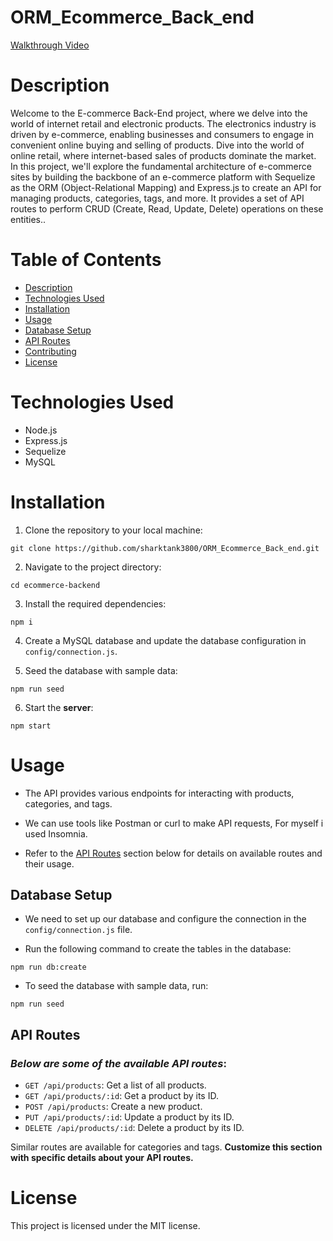 # ORM_Ecommerce_Back_end

[Walkthrough Video](https://drive.google.com/file/d/1w6MhoIIoVNAJqnmQNyeawnB2CKUtr2ay/view)

# Description

Welcome to the E-commerce Back-End project, where we delve into the world of internet retail and electronic products.
The electronics industry is driven by e-commerce, enabling businesses and consumers to engage in convenient online buying and selling of products. Dive into the world of online retail, where internet-based sales of products dominate the market.
In this project, we'll explore the fundamental architecture of e-commerce sites by building the backbone of an e-commerce platform with Sequelize as the ORM (Object-Relational Mapping) and Express.js to create an API for managing products, categories, tags, and more. It provides a set of API routes to perform CRUD (Create, Read, Update, Delete) operations on these entities..


# Table of Contents

- [Description](#description)
- [Technologies Used](#technologies-used)
- [Installation](#installation)
- [Usage](#usage)
- [Database Setup](#database-setup)
- [API Routes](#api-routes)
- [Contributing](#contributing)
- [License](#license)


# Technologies Used

- Node.js
- Express.js
- Sequelize
- MySQL

# Installation

1. Clone the repository to your local machine:

```
git clone https://github.com/sharktank3800/ORM_Ecommerce_Back_end.git
```

2. Navigate to the project directory:

```
cd ecommerce-backend
```

3. Install the required dependencies:

```
npm i
```

4. Create a MySQL database and update the database configuration in ``config/connection.js``.


5. Seed the database with sample data:

```
npm run seed
```

6. Start the **server**:

```
npm start
```

# Usage

- The API provides various endpoints for interacting with products, categories, and tags.

- We can use tools like Postman or curl to make API requests, For myself i used Insomnia.

- Refer to the [API Routes](#api-routes) section below for details on available routes and their usage.


## Database Setup

- We need to set up our database and configure the connection in the ``config/connection.js`` file.

- Run the following command to create the tables in the database:

```
npm run db:create
```

- To seed the database with sample data, run:

```
npm run seed
```

## API Routes

### *Below are some of the available API routes*:

- ``GET /api/products``: Get a list of all products.
- ``GET /api/products/:id``: Get a product by its ID.
- ``POST /api/products``: Create a new product.
- ``PUT /api/products/:id``: Update a product by its ID.
- ``DELETE /api/products/:id``: Delete a product by its ID.

Similar routes are available for categories and tags.
**Customize this section with specific details about your API routes.**


# License

This project is licensed under the MIT license.